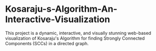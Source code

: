 # Kosaraju-s-Algorithm-An-Interactive-Visualization
This project is a dynamic, interactive, and visually stunning web-based visualization of Kosaraju's Algorithm for finding Strongly Connected Components (SCCs) in a directed graph.

